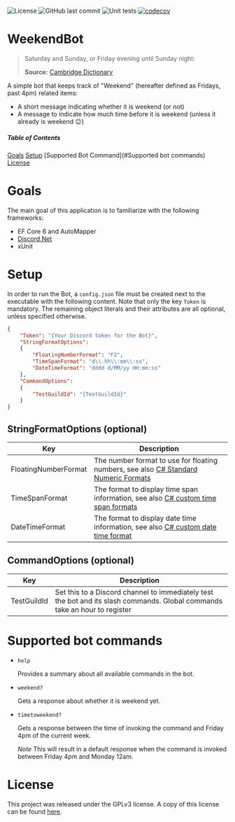 ![License](https://img.shields.io/github/license/SiuHinTang/WeekendBot)
![GitHub last commit](https://img.shields.io/github/last-commit/SiuHinTang/WeekendBot)
![Unit tests](https://github.com/SiuHinTang/WeekendBot/actions/workflows/dotnet.yml/badge.svg)
[![codecov](https://codecov.io/gh/SiuHinTang/WeekendBot/branch/master/graph/badge.svg?token=20HZTP4M1O)](https://codecov.io/gh/SiuHinTang/WeekendBot)


# WeekendBot

> Saturday and Sunday, or Friday evening until Sunday night:
> 
> **Source:** [Cambridge Dictionary](https://dictionary.cambridge.org/dictionary/english/weekend)

A simple bot that keeps track of "Weekend" (hereafter defined as Fridays, past 4pm) related items:

* A short message indicating whether it is weekend (or not)
* A message to indicate how much time before it is weekend (unless it already is weekend :wink:)

##### Table of Contents
[Goals](#Goals)
[Setup](#Setup)
[Supported Bot Command](#Supported bot commands)
[License](#License)

# Goals

The main goal of this application is to familiarize with the following frameworks:

* EF Core 6 and AutoMapper
* [Discord.Net](https://github.com/discord-net/Discord.Net)
* xUnit 

# Setup
In order to run the Bot, a `config.json` file must be created next to the executable with the following content. Note that only the key `Token` is mandatory. The remaining object literals and their attributes are all optional, unless specified otherwise.

```json
{
    "Token": "{Your Discord token for the Bot}",
    "StringFormatOptions":
    {
        "FloatingNumberFormat": "F2",
        "TimeSpanFormat": "d\\.hh\\:mm\\:ss",
        "DateTimeFormat": "dddd d/MM/yy HH:mm:ss"
    },
    "CommandOptions":
    {
        "TestGuildId": "{TestGuildId}"
    }
}
```

## StringFormatOptions (optional)
| Key | Description |
|---|---|
| FloatingNumberFormat | The number format to use for floating numbers, see also [C# Standard Numeric Formats](https://docs.microsoft.com/en-us/dotnet/standard/base-types/standard-numeric-format-strings) |
| TimeSpanFormat | The format to display time span information, see also [C# custom time span formats](https://docs.microsoft.com/en-us/dotnet/standard/base-types/custom-timespan-format-strings) |
| DateTimeFormat | The format to display date time information, see also [C# custom date time format](https://docs.microsoft.com/en-us/dotnet/standard/base-types/custom-date-and-time-format-strings) |

## CommandOptions (optional)
| Key | Description |
|---|---|
| TestGuildId | Set this to a Discord channel to immediately test the bot and its slash commands. Global commands take an hour to register |

# Supported bot commands

* `help`

   Provides a summary about all available commands in the bot.
   
* `weekend?`

   Gets a response about whether it is weekend yet.
   
* `timetoweekend?`

   Gets a response between the time of invoking the command and Friday 4pm of the current week. 
   
   _Note_ This will result in a default response when the command is invoked between Friday 4pm and Monday 12am.

# License

This project was released under the GPLv3 license. A copy of this license can be found [here](/licenses).
